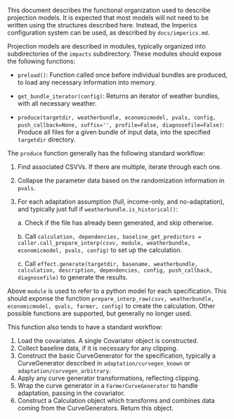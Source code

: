 This document describes the functional organization used to describe
projection models. It is expected that most models will not need to be
written using the structures described here. Instead, the Imperics
configuration system can be used, as described by `docs/imperics.md`.

Projection models are described in modules, typically organized into
subdirectories of the `impacts` subdirectory. These modules should
expose the following functions:

 - `preload()`: Function called once before individual bundles are
   produced, to load any necessary information into memory.
   
 - `get_bundle_iterator(config)`: Returns an iterator of weather
   bundles, with all necessary weather.
   
 - `produce(targetdir, weatherbundle, economicmodel, pvals, config,
   push_callback=None, suffix='', profile=False, diagnosefile=False)`:
   Produce all files for a given bundle of input data, into the
   specified `targetdir` directory.

The `produce` function generally has the following standard workflow:

1. Find associated CSVVs. If there are multiple, iterate through each one.
2. Collapse the parameter data based on the randomization information
   in `pvals`.
3. For each adaptation assumption (full, income-only, and
   no-adaptation), and typically just full if
   `weatherbundle.is_historical()`:
   
   a. Check if the file has already been generated, and skip
   otherwise.
   
   b. Call `calculation, dependencies, baseline_get_predictors =
   caller.call_prepare_interp(csvv, module, weatherbundle,
   economicmodel, pvals, config)` to set up the calculation.
   
   c. Call `effect.generate(targetdir, basename, weatherbundle,
   calculation, description, dependencies, config, push_callback,
   diagnosefile)` to generate the results.
   
Above `module` is used to refer to a python model for each
specification. This should exponse the function
`prepare_interp_raw(csvv, weatherbundle, economicmodel, qvals, farmer,
config)` to create the calculation. Other possible functions are
supported, but generally no longer used.

This function also tends to have a standard workflow:

1. Load the covariates. A single Covariator object is constructed.
3. Collect baseline data, if it is necessary for any clipping.
2. Construct the basic CurveGenerator for the specification,
   typically a CurveGenerator described in `adaptation/curvegen_known`
   or `adaptation/curvegen_arbitrary`.
4. Apply any curve generator transformations, reflecting clipping.
5. Wrap the curve generator in a `FarmerCurveGenerator` to handle
   adaptation, passing in the covariator.
6. Construct a Calculation object which transforms and combines data
   coming from the CurveGenerators. Return this object.
